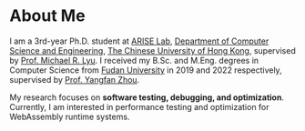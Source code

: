 # About Me

I am a 3rd-year Ph.D. student at [ARISE Lab](http://ariselab.cse.cuhk.edu.hk/), [Department of Computer Science and Engineering](https://www.cse.cuhk.edu.hk/), [The Chinese University of Hong Kong](https://www.cuhk.edu.hk/), supervised by [Prof. Michael R. Lyu](http://www.cse.cuhk.edu.hk/lyu/). I received my B.Sc. and M.Eng. degrees in Computer Science from [Fudan University](https://www.fudan.edu.cn/) in 2019 and 2022 respectively, supervised by [Prof. Yangfan Zhou](https://appsrv.cse.cuhk.edu.hk/~yfzhou/).

My research focuses on **software testing, debugging, and optimization**. Currently, I am interested in performance testing and optimization for WebAssembly runtime systems.
